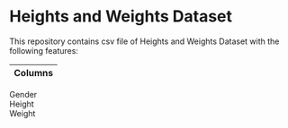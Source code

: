 # Heights and Weights Dataset

This repository contains csv file of Heights and Weights Dataset with the following features:

|Columns|
|:--|
Gender 	
Height 	
Weight
